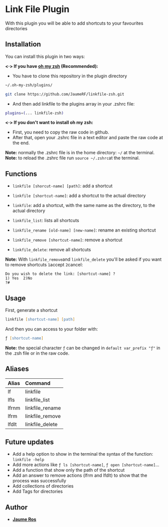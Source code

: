 # Link File Plugin

With this plugin you will be able to add shortcuts to your favourites directories 

## Installation 

You can install this plugin in two ways:

**<·> If you have [oh my zsh](https://ohmyz.sh/) (Recommended):**

- You have to clone this repository in the plugin directory
```zsh
~/.oh-my-zsh/plugins/

git clone https://github.com/JaumeRF/linkfile-zsh.git
````
- And then add linkfile to the plugins array in your .zshrc file:
```zsh
plugins=(... linkfile-zsh)
```


**<·> If you don\'t want to install oh my zsh:**

- First, you need to copy the raw code in github.
- After that, open your .zshrc file in a text editor and paste the raw code at the end.

**Note:** normally the .zshrc file is in the home directory: `~/` at the terminal.
**Note:** to reload the .zshrc file run `source ~/.zshrc`at the terminal.
## Functions

- `linkfile [shorcut-name] [path]`: add a shortcut
- `linkfile [shortcut-name]`: add a shortcut to the actual directory
- `linkfile`: add a shortcut, with the same name as the directory, to the actual directory 

- `linkfile_list`: lists all shortcuts

- `linkfile_rename [old-name] [new-name]`: rename an existing shortcut

- `linkfile_remove [shortcut-name]`: remove a shortcut

- `linkfile_delete`: remove all shortcuts

**Note:** With `linkfile_remove`and `linkfile_delete` you'll be asked if you want to remove shortcuts `1`accept `2`cancel:
```
Do you wish to delete the link: [shortcut-name] ?
1) Yes  2)No
?#
```
## Usage

First, generate a shortcut
```zsh
linkfile [shortcut-name] [path]
```
And then you can access to your folder with:
```zsh
ƒ [shortcut-name]
````
**Note:** the special character `ƒ` can be changed in `default var_prefix "ƒ"` in the .zsh file or in the raw code.

## Aliases 

| Alias     | Command           |
|:----------|:------------------|
| lf        | linkfile          |
| lfls      | linkfile_list     |
| lfrnm     | linkfile_rename   |
| lfrm      | linkfile_remove   |
| lfdlt     | linkfile_delete   |

## Future updates

- Add a help option to show in the terminal the syntax of the function: `linkfile -help`
- Add more actions like `ƒ ls [shortcut-name]`, `ƒ open [shortcut-name]`...
- Add a function that show only the path of the shortcut
- Add an answer to remove actions (lfrm and lfdlt) to show that the process was successfully
- Add collections of directories
- Add Tags for directories

## Author

- **[Jaume Ros](https://github.com/JaumeRF)**
